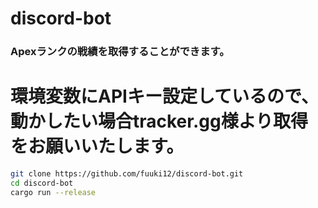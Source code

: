 # discord-bot

### Apexランクの戦績を取得することができます。
# 環境変数にAPIキー設定しているので、動かしたい場合tracker.gg様より取得をお願いいたします。
```bash
git clone https://github.com/fuuki12/discord-bot.git
cd discord-bot
cargo run --release
```
